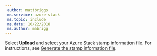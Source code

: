 ```yaml
---
 author: mattbriggs
 ms.service: azure-stack
 ms.topic: include
 ms.date: 10/22/2018
 ms.author: mabrigg
---
```


Select **Upload** and select your Azure Stack stamp information file. For instructions, see [Generate the stamp information file](../azure-stack-vaas-parameters.md#generate-the-stamp-information-file).